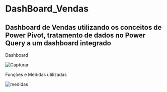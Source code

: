 # DashBoard_Vendas

## Dashboard de Vendas utilizando os conceitos de Power Pivot, tratamento de dados no Power Query a um dashboard integrado

Dashboard

![Capturar](https://user-images.githubusercontent.com/95966908/156018996-d3c77d8e-a743-41ab-826d-f2f2f1f733b8.PNG)

Funções e Medidas utilizadas

![medidas](https://user-images.githubusercontent.com/95966908/156019000-813a2b28-bb03-4272-bf45-d799835ba27f.PNG)
